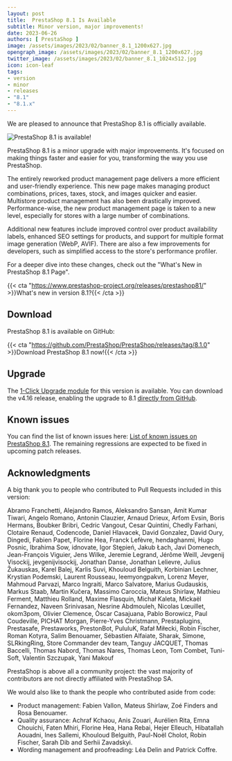 ```yaml
---
layout: post
title:  PrestaShop 8.1 Is Available
subtitle: Minor version, major improvements!
date: 2023-06-26
authors: [ PrestaShop ]
image: /assets/images/2023/02/banner_8.1_1200x627.jpg
opengraph_image: /assets/images/2023/02/banner_8.1_1200x627.jpg
twitter_image: /assets/images/2023/02/banner_8.1_1024x512.jpg
icon: icon-leaf
tags:
- version
- minor
- releases
- "8.1"
- "8.1.x"
---
```


We are pleased to announce that PrestaShop 8.1 is officially available.

![PrestaShop 8.1 is available!](/assets/images/2023/02/banner_8.1_1534x424.png)

PrestaShop 8.1 is a minor upgrade with major improvements. It's focused on making things faster and easier for you, transforming the way you use PrestaShop.

The entirely reworked product management page delivers a more efficient and user-friendly experience. This new page makes managing product combinations, prices, taxes, stock, and images quicker and easier. Multistore product management has also been drastically improved. Performance-wise, the new product management page is taken to a new level, especially for stores with a large number of combinations.

Additional new features include improved control over product availability labels, enhanced SEO settings for products, and support for multiple format image generation (WebP, AVIF). There are also a few improvements for developers, such as simplified access to the store's performance profiler.

For a deeper dive into these changes, check out the "What's New in PrestaShop 8.1 Page".

{{< cta "https://www.prestashop-project.org/releases/prestashop81/" >}}What's new in version 8.1?{{< /cta >}}

## Download

PrestaShop 8.1 is available on GitHub:

{{< cta "https://github.com/PrestaShop/PrestaShop/releases/tag/8.1.0" >}}Download PrestaShop 8.1 now!{{< /cta >}}

## Upgrade

The [1-Click Upgrade module](https://github.com/PrestaShop/autoupgrade) for this version is available. You can download the v4.16 release, enabling the upgrade to 8.1 [directly from GitHub](https://github.com/PrestaShop/autoupgrade/releases/download/v4.16.0/autoupgrade.zip).

## Known issues

You can find the list of known issues here: [List of known issues on PrestaShop 8.1](https://github.com/PrestaShop/PrestaShop/issues?q=is%3Aissue+is%3Aopen+label%3A8.1.x+label%3AVerified+label%3ARegression). The remaining regressions are expected to be fixed in upcoming patch releases.

## Acknowledgments

A big thank you to people who contributed to Pull Requests included in this version:

Abramo Franchetti, Alejandro Ramos, Aleksandro Sansan, Amit Kumar Tiwari, Angelo Romano, Antonin Clauzier, Arnaud Drieux, Arťom Evsin, Boris Hermans, Boubker Bribri, Cedric Vangout, Cesar Quintini, Chedly Farhani, Clotaire Renaud, Codencode, Daniel Hlavacek, David Gonzalez, David Oury, Dingedi, Fabien Papet, Florine Hea, Franck Lefèvre, hendaghanmi, Hugo Posnic, Ibrahima Sow, idnovate, Igor Stępień, Jakub Łach, Javi Domenech, Jean-François Viguier, Jens Wilke, Jeremie Legrand, Jérôme Weill, Jevgenij Visockij, jevgenijvisockij, Jonathan Danse, Jonathan Lelievre, Julius Žukauskas, Karel Balej, Karlis Suvi, Khouloud Belguith, Korbinian Lechner, Krystian Podemski, Laurent Rousseau, leemyongpakvn, Lorenz Meyer, Mahmoud Parvazi, Marco Ingraiti, Marco Salvatore, Marius Gudauskis, Markus Staab, Martin Kučera, Massimo Caroccia, Mateus Shirlaw, Mathieu Ferment, Matthieu Rolland, Maxime Flasquin, Michał Kaleta, Mickaël Fernandez, Naveen Srinivasan, Nesrine Abdmouleh, Nicolas Lœuillet, okom3pom, Olivier Clemence, Òscar Casajuana, Pablo Borowicz, Paul Coudeville, PICHAT Morgan, Pierre-Yves Christmann, Prestaplugins, Prestasafe, Prestaworks, PrestonBot, PululuK, Rafał Miłecki, Robin Fischer, Roman Kotyra, Salim Benouamer, Sébastien Alfaiate, Sharak, Simone, SLRkingRing, Store Commander dev team, Tanguy JACQUET, Thomas Baccelli, Thomas Nabord, Thomas Nares, Thomas Leon, Tom Combet, Tuni-Soft, Valentin Szczupak, Yani Makouf

PrestaShop is above all a community project: the vast majority of contributors are not directly affiliated with PrestaShop SA.

We would also like to thank the people who contributed aside from code:

- Product management: Fabien Vallon, Mateus Shirlaw, Zoé Finders and Rosa Benouamer.
- Quality assurance: Achraf Kchaou, Anis Zouari, Aurélien Rita, Emna Chouichi, Faten Mhiri, Florine Hea, Hana Rebai, Hejer Elleuch, Hibatallah Aouadni, Ines Sallemi, Khouloud Belguith, Paul-Noël Cholot, Robin Fischer, Sarah Dib and Serhii Zavadskyi.
- Wording management and proofreading: Léa Delin and Patrick Coffre.
